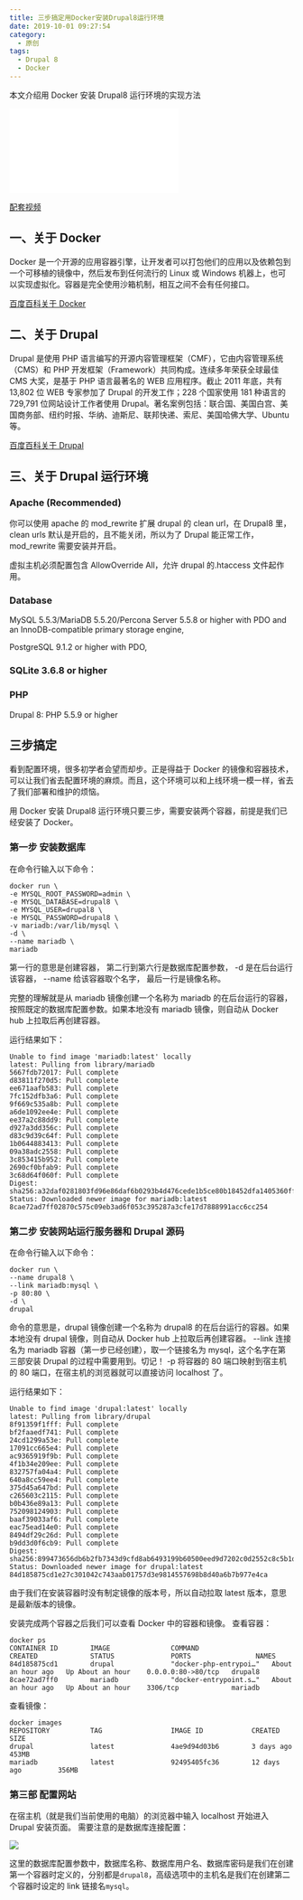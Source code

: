 ```yaml
---
title: 三步搞定用Docker安装Drupal8运行环境
date: 2019-10-01 09:27:54
category:
  - 原创
tags:
  - Drupal 8
  - Docker
---
```


本文介绍用 Docker 安装 Drupal8 运行环境的实现方法

<iframe src="//player.bilibili.com/player.html?aid=69595627&cid=120616823&page=1" scrolling="no" border="0" frameborder="no" framespacing="0" allowfullscreen="true"> </iframe>

[配套视频](https://www.bilibili.com/video/av69595627)

## 一、关于 Docker

Docker 是一个开源的应用容器引擎，让开发者可以打包他们的应用以及依赖包到一个可移植的镜像中，然后发布到任何流行的 Linux 或 Windows 机器上，也可以实现虚拟化。容器是完全使用沙箱机制，相互之间不会有任何接口。

<!-- more -->

[百度百科关于 Docker](https://baike.baidu.com/item/Docker/13344470?fr=aladdin)

## 二、关于 Drupal

Drupal 是使用 PHP 语言编写的开源内容管理框架（CMF），它由内容管理系统（CMS）和 PHP 开发框架（Framework）共同构成。连续多年荣获全球最佳 CMS 大奖，是基于 PHP 语言最著名的 WEB 应用程序。截止 2011 年底，共有 13,802 位 WEB 专家参加了 Drupal 的开发工作；228 个国家使用 181 种语言的 729,791 位网站设计工作者使用 Drupal。著名案例包括：联合国、美国白宫、美国商务部、纽约时报、华纳、迪斯尼、联邦快递、索尼、美国哈佛大学、Ubuntu 等。

[百度百科关于 Drupal](https://baike.baidu.com/item/Drupal)

## 三、关于 Drupal 运行环境

### Apache (Recommended)

你可以使用 apache 的 mod_rewrite 扩展 drupal 的 clean url，在 Drupal8 里，clean urls 默认是开启的，且不能关闭，所以为了 Drupal 能正常工作，mod_rewrite 需要安装并开启。

虚拟主机必须配置包含 AllowOverride All，允许 drupal 的.htaccess 文件起作用。

### Database

MySQL 5.5.3/MariaDB 5.5.20/Percona Server 5.5.8 or higher with PDO and an InnoDB-compatible primary storage engine,

PostgreSQL 9.1.2 or higher with PDO,

### SQLite 3.6.8 or higher

### PHP

Drupal 8: PHP 5.5.9 or higher

## 三步搞定

看到配置环境，很多初学者会望而却步。正是得益于 Docker 的镜像和容器技术，可以让我们省去配置环境的麻烦。而且，这个环境可以和上线环境一模一样，省去了我们部署和维护的烦恼。

用 Docker 安装 Drupal8 运行环境只要三步，需要安装两个容器，前提是我们已经安装了 Docker。

### 第一步 安装数据库

在命令行输入以下命令：

```
docker run \
-e MYSQL_ROOT_PASSWORD=admin \
-e MYSQL_DATABASE=drupal8 \
-e MYSQL_USER=drupal8 \
-e MYSQL_PASSWORD=drupal8 \
-v mariadb:/var/lib/mysql \
-d \
--name mariadb \
mariadb
```

第一行的意思是创建容器，
第二行到第六行是数据库配置参数，
-d 是在后台运行该容器，
--name 给该容器取个名字，
最后一行是镜像名称。

完整的理解就是从 mariadb 镜像创建一个名称为 mariadb 的在后台运行的容器，按照既定的数据库配置参数。如果本地没有 mariadb 镜像，则自动从 Docker hub 上拉取后再创建容器。

运行结果如下：

```
Unable to find image 'mariadb:latest' locally
latest: Pulling from library/mariadb
5667fdb72017: Pull complete
d83811f270d5: Pull complete
ee671aafb583: Pull complete
7fc152dfb3a6: Pull complete
9f669c535a8b: Pull complete
a6de1092ee4e: Pull complete
ee37a2c88dd9: Pull complete
d927a3dd356c: Pull complete
d83c9d39c64f: Pull complete
1b0644883413: Pull complete
09a38adc2558: Pull complete
3c853415b952: Pull complete
2690cf0bfab9: Pull complete
3c68d64f060f: Pull complete
Digest: sha256:a32daf0281803fd96e86daf6b0293b4d476cede1b5ce80b18452dfa1405360ff
Status: Downloaded newer image for mariadb:latest
8cae72ad7ff02870c575c09eb3ad6f053c395287a3cfe17d7888991acc6cc254
```

### 第二步 安装网站运行服务器和 Drupal 源码

在命令行输入以下命令：

```
docker run \
--name drupal8 \
--link mariadb:mysql \
-p 80:80 \
-d \
drupal
```

命令的意思是，drupal 镜像创建一个名称为 drupal8 的在后台运行的容器。如果本地没有 drupal 镜像，则自动从 Docker hub 上拉取后再创建容器。
--link 连接名为 mariadb 容器（第一步已经创建），取一个链接名为 mysql，这个名字在第三部安装 Drupal 的过程中需要用到。切记！
-p 将容器的 80 端口映射到宿主机的 80 端口，在宿主机的浏览器就可以直接访问 localhost 了。

运行结果如下：

```
Unable to find image 'drupal:latest' locally
latest: Pulling from library/drupal
8f91359f1fff: Pull complete
bf2faaedf741: Pull complete
24cd1299a53e: Pull complete
17091cc665e4: Pull complete
ac9365919f9b: Pull complete
4f1b34e209ee: Pull complete
832757fa04a4: Pull complete
640a8cc59ee4: Pull complete
375d45a647bd: Pull complete
c265603c2115: Pull complete
b0b436e89a13: Pull complete
752098124903: Pull complete
baaf39033af6: Pull complete
eac75ead14e0: Pull complete
8494df29c26d: Pull complete
b9dd3d0f6cb9: Pull complete
Digest: sha256:899473656db6b2fb7343d9cfd8ab6493199b60500eed9d7202c0d2552c8c5b1d
Status: Downloaded newer image for drupal:latest
84d185875cd1e27c301042c743aab01757d3e9814557698b8d40a6b7b977e4ca
```

由于我们在安装容器时没有制定镜像的版本号，所以自动拉取 latest 版本，意思是最新版本的镜像。

安装完成两个容器之后我们可以查看 Docker 中的容器和镜像。
查看容器：

```
docker ps
CONTAINER ID        IMAGE               COMMAND                  CREATED             STATUS              PORTS                NAMES
84d185875cd1        drupal              "docker-php-entrypoi…"   About an hour ago   Up About an hour    0.0.0.0:80->80/tcp   drupal8
8cae72ad7ff0        mariadb             "docker-entrypoint.s…"   About an hour ago   Up About an hour    3306/tcp             mariadb
```

查看镜像：

```
docker images
REPOSITORY          TAG                 IMAGE ID            CREATED             SIZE
drupal              latest              4ae9d94d03b6        3 days ago          453MB
mariadb             latest              92495405fc36        12 days ago         356MB
```

### 第三部 配置网站

在宿主机（就是我们当前使用的电脑）的浏览器中输入 localhost 开始进入 Drupal 安装页面。
需要注意的是数据库连接配置：

![](https://huangxiaoman.cn/%E6%88%AA%E5%B1%8F2019-10-01%E4%B8%8A%E5%8D%8810.16.19.png)

这里的数据库配置参数中，数据库名称、数据库用户名、数据库密码是我们在创建第一个容器时定义的，分别都是`drupal8`，高级选项中的主机名是我们在创建第二个容器时设定的 link 链接名`mysql`。
